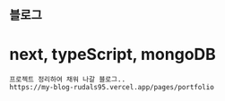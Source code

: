## 블로그

# next, typeScript, mongoDB 

```
프로젝트 정리하여 채워 나갈 블로그..
https://my-blog-rudals95.vercel.app/pages/portfolio

```
